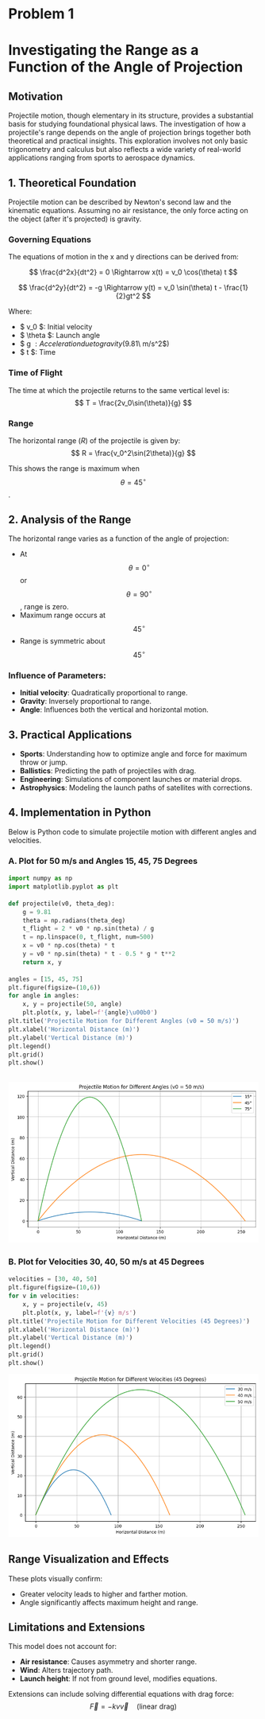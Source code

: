 # Problem 1
# Investigating the Range as a Function of the Angle of Projection

## Motivation

Projectile motion, though elementary in its structure, provides a substantial basis for studying foundational physical laws. The investigation of how a projectile's range depends on the angle of projection brings together both theoretical and practical insights. This exploration involves not only basic trigonometry and calculus but also reflects a wide variety of real-world applications ranging from sports to aerospace dynamics.

## 1. Theoretical Foundation

Projectile motion can be described by Newton's second law and the kinematic equations. Assuming no air resistance, the only force acting on the object (after it's projected) is gravity.

### Governing Equations

The equations of motion in the x and y directions can be derived from:

$$ \frac{d^2x}{dt^2} = 0 \Rightarrow x(t) = v_0 \cos(\theta) t $$

$$ \frac{d^2y}{dt^2} = -g \Rightarrow y(t) = v_0 \sin(\theta) t - \frac{1}{2}gt^2 $$

Where:
- $ v_0 $: Initial velocity
- $ \theta $: Launch angle
- $ g $: Acceleration due to gravity ($9.81\ m/s^2$)
- $ t $: Time

### Time of Flight

The time at which the projectile returns to the same vertical level is:
$$ T = \frac{2v_0\sin(\theta)}{g} $$

### Range

The horizontal range ($R$) of the projectile is given by:
$$ R = \frac{v_0^2\sin(2\theta)}{g} $$

This shows the range is maximum when $$ \theta = 45^\circ $$.

## 2. Analysis of the Range

The horizontal range varies as a function of the angle of projection:

- At $$\theta = 0^\circ$$ or $$\theta = 90^\circ$$, range is zero.  
- Maximum range occurs at $$45^\circ$$  
- Range is symmetric about $$45^\circ$$

### Influence of Parameters:
- **Initial velocity**: Quadratically proportional to range.
- **Gravity**: Inversely proportional to range.
- **Angle**: Influences both the vertical and horizontal motion.

## 3. Practical Applications

- **Sports**: Understanding how to optimize angle and force for maximum throw or jump.
- **Ballistics**: Predicting the path of projectiles with drag.
- **Engineering**: Simulations of component launches or material drops.
- **Astrophysics**: Modeling the launch paths of satellites with corrections.

## 4. Implementation in Python

Below is Python code to simulate projectile motion with different angles and velocities.

### A. Plot for 50 m/s and Angles 15, 45, 75 Degrees

```python
import numpy as np
import matplotlib.pyplot as plt

def projectile(v0, theta_deg):
    g = 9.81
    theta = np.radians(theta_deg)
    t_flight = 2 * v0 * np.sin(theta) / g
    t = np.linspace(0, t_flight, num=500)
    x = v0 * np.cos(theta) * t
    y = v0 * np.sin(theta) * t - 0.5 * g * t**2
    return x, y

angles = [15, 45, 75]
plt.figure(figsize=(10,6))
for angle in angles:
    x, y = projectile(50, angle)
    plt.plot(x, y, label=f'{angle}\u00b0')
plt.title('Projectile Motion for Different Angles (v0 = 50 m/s)')
plt.xlabel('Horizontal Distance (m)')
plt.ylabel('Vertical Distance (m)')
plt.legend()
plt.grid()
plt.show()
```
![alt text](image-4.png)
---
### B. Plot for Velocities 30, 40, 50 m/s at 45 Degrees

```python
velocities = [30, 40, 50]
plt.figure(figsize=(10,6))
for v in velocities:
    x, y = projectile(v, 45)
    plt.plot(x, y, label=f'{v} m/s')
plt.title('Projectile Motion for Different Velocities (45 Degrees)')
plt.xlabel('Horizontal Distance (m)')
plt.ylabel('Vertical Distance (m)')
plt.legend()
plt.grid()
plt.show()
```
![alt text](image-5.png)

## Range Visualization and Effects

These plots visually confirm:
- Greater velocity leads to higher and farther motion.
- Angle significantly affects maximum height and range.

## Limitations and Extensions

This model does not account for:
- **Air resistance**: Causes asymmetry and shorter range.
- **Wind**: Alters trajectory path.
- **Launch height**: If not from ground level, modifies equations.

Extensions can include solving differential equations with drag force:
$$ \vec{F} = -kv\vec{v} \quad \text{(linear drag)} $$
